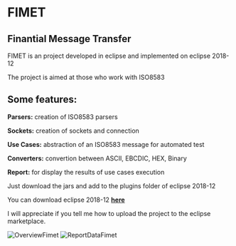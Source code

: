 # FIMET

## Finantial Message Transfer

FIMET is an project developed in eclipse and implemented on eclipse 2018-12

The project is aimed at those who work with ISO8583

## Some features:

**Parsers:** creation of ISO8583 parsers

**Sockets:** creation of sockets and connection

**Use Cases:** abstraction of an ISO8583 message for automated test

**Converters:** convertion between ASCII, EBCDIC, HEX, Binary

**Report:** for display the results of use cases execution

Just download the jars and add to the plugins folder of eclipse 2018-12

You can download eclipse 2018-12 [**here**](https://www.eclipse.org/downloads/packages/release/2018-12/r)

I will appreciate if you tell me how to upload the project to the eclipse marketplace.


![OverviewFimet](https://user-images.githubusercontent.com/6531429/70770950-1457ec00-1d35-11ea-8463-d72a38c05b8e.PNG)
![ReportDataFimet](https://user-images.githubusercontent.com/6531429/70764785-401ba780-1d1e-11ea-91a1-e9afc53239ad.PNG)
